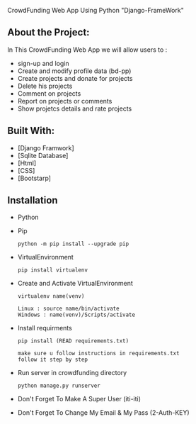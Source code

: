 CrowdFunding Web App Using Python "Django-FrameWork"

## About the Project:
In This CrowdFunding Web App we will allow users to :
- sign-up and login
- Create and modify profile data (bd-pp)
- Create projects and donate for projects 
- Delete his projects
- Comment on projects
- Report on projects or comments 
- Show projetcs details and rate projects

## Built With:
* [Django Framwork]
* [Sqlite Database]
* [Html]
* [CSS]
* [Bootstarp]
## Installation
- Python 
- Pip  
	``` 
	python -m pip install --upgrade pip 
	```
- VirtualEnvironment
	```
	pip install virtualenv
	```
- Create and Activate VirtualEnvironment
	```
	virtualenv name(venv)
	```
	```
	Linux : source name/bin/activate       
	Windows : name(venv)/Scripts/activate
	```
- Install requirments
	```
	pip install (READ requirements.txt)
	
	make sure u follow instructions in requirements.txt 
	follow it step by step 
	
	```
	
- Run server in crowdfunding directory
	```
	python manage.py runserver
	```
- Don't Forget To Make A Super User (iti-iti)
- Don't Forget To Change My Email & My Pass (2-Auth-KEY)
